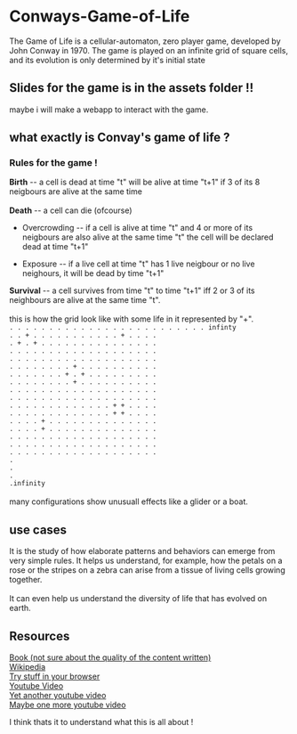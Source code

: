 # Conways-Game-of-Life
The Game of Life is a cellular-automaton, zero player game, developed by John Conway in 1970. The game is played on an infinite grid of square cells, and its evolution is only determined by it's initial state


## Slides for the game is in the assets folder !!

maybe i will make a webapp to interact with the game.

## what exactly is Convay's game of life ?

### Rules for the game !

<b>Birth</b> -- a cell is dead at time "t" will be alive at time "t+1" if 3 of its 8 neigbours are 
alive at the same time
</br>
<br>
<b>Death</b> -- a cell can die (ofcourse)<br>
* Overcrowding -- if a cell is alive at time "t" and 4 or more of its neigbours are also
alive at the same time "t" the cell will be declared dead at time "t+1"

* Exposure -- if a live cell at time "t" has 1 live neigbour or no live neighours,
it will be dead by time "t+1"
    
<b>Survival</b> -- a cell survives from time "t" to time "t+1" iff 2 or 3 of its neighbours are
alive at the same time "t".
</br><br>
this is how the grid look like with some life in it represented by "+". 
</br>
`. . . . . . . . . . . . . . . . . . . . . . . . . infinty`</br>
`. . + . . . . . . . . . . . + . . . .`</br>
`. + . + . . . . . . . . . . . . . . .`</br>
`. . . . . . . . . . . . . . . . . . .`</br>
`. . . . . . . . . . . . . . . . . . .`</br>
`. . . . . . . . + . . . . . . . . . .`</br>
`. . . . . . . + . + . . . . . . . . .`</br>
`. . . . . . . . + . . . . . . . . . .`</br>
`. . . . . . . . . . . . . . . . . . .`</br>
`. . . . . . . . . . . . . . . . . . .`</br>
`. . . . . . . . . . . . . + + . . . .`</br>
`. . . . . . . . . . . . . + + . . . .`</br>
`. . . . + . . . . . . . . . . . . . .`</br>
`. . . . + . . . . . . . . . . . . . .`</br>
`. . . . . . . . . . . . . . . . . . .`</br>
`. . . . . . . . . . . . . . . . . . .`</br>
`. . . . . . . . . . . . . . . . . . .`</br>
`.`</br>
`.`</br>
`.`</br>
`.infinity`</br><br> 
many configurations show unusuall effects like a glider or a boat.
## use cases
It is the study of how elaborate patterns and behaviors can emerge from very simple rules. It helps us understand, for example, how the petals on a rose or the stripes on a zebra can arise from a tissue of living cells growing together. 
</br><br>
It can even help us understand the diversity of life that has evolved on earth.
</br>

## Resources 
[Book (not sure about the quality of the content written) ](https://www.amazon.in/Game-Cellular-Automata-Andrew-Adamatzky/dp/1849962162)<br>
[Wikipedia](https://en.wikipedia.org/wiki/Conway%27s_Game_of_Life)<br>
[Try stuff in your browser](https://playgameoflife.com/)<br>
[Youtube Video](https://www.youtube.com/watch?v=C2vgICfQawE)<br>
[Yet another youtube video](https://www.youtube.com/watch?v=R9Plq-D1gEk)<br>
[Maybe one more youtube video](https://www.youtube.com/watch?v=FWSR_7kZuYg)<br>

I think thats it to understand what this is all about !
